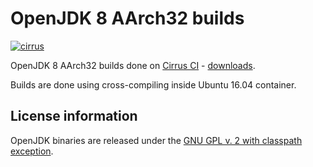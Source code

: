OpenJDK 8 AArch32 builds
========================

[![cirrus](https://api.cirrus-ci.com/github/ojdkbuild/contrib_jdk8u-aarch32-ci.svg?branch=jdk8u292-b10-aarch32-20210423)](https://cirrus-ci.com/github/ojdkbuild/contrib_jdk8u-aarch32-ci)

OpenJDK 8 AArch32 builds done on [Cirrus CI](https://cirrus-ci.org/) - [downloads](https://github.com/ojdkbuild/contrib_jdk8u-aarch32-ci/releases).

Builds are done using cross-compiling inside Ubuntu 16.04 container.

License information
-------------------

OpenJDK binaries are released under the [GNU GPL v. 2 with classpath exception](https://github.com/ojdkbuild/contrib_jdk8u-aarch32-ci/blob/master/LICENSE).

